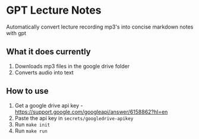 # GPT Lecture Notes

Automatically convert lecture recording mp3's into concise markdown notes with gpt


## What it does currently

1. Downloads mp3 files in the google drive folder
2. Converts audio into text

## How to use

1. Get a google drive api key - https://support.google.com/googleapi/answer/6158862?hl=en
2. Paste the api key in `secrets/googledrive-apikey`
3. Run `make init`
4. Run `make run`
